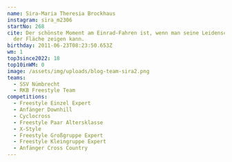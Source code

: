```yaml
---
name: Sira-Maria Theresia Brockhaus
instagram: sira_m2306
startNo: 268
cite: Der schönste Moment am Einrad-Fahren ist, wenn man seine Leidenschaft auf
  der Fläche zeigen kann.
birthday: 2011-06-23T08:23:50.653Z
wm: 1
top3since2022: 18
top10inWM: 0
image: /assets/img/uploads/blog-team-sira2.png
teams:
  - SSV Nümbrecht
  - RKB Freestyle Team
competitions:
  - Freestyle Einzel Expert
  - Anfänger Downhill
  - Cyclocross
  - Freestyle Paar Altersklasse
  - X-Style
  - Freestyle Großgruppe Expert
  - Freestyle Kleingruppe Expert
  - Anfänger Cross Country
---
```

